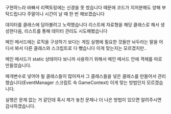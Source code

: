 구현하느라 바빠서 리팩토링에는 신경을 못 썼습니다
때문에 코드가 지저분해도 양해 부탁드립니다
주말이나 시간이 날 때 한 번 해보겠습니다

데이터를 클래스에 담아볼려고 노력했습니다
리스트에 자료형을 해당 클래스로 해서 생성한다음, 리스트를 통해 데이터 관리도 시도해봤습니다

메인 메서드에는 로직을 구성하기 보다는 게임 실행에 필요한 것들만 놔두라는 말을 어디서 봐서 다른 클래스와 스크립트로 다 뺐습니다
이게 맞는지는 모르겠지만..

메인 메서드가 static 상태이다 보니까 사용하기 위해서 메인 메서드 안에 객체를 따로 만들었습니다.

매개변수로 넣어야 될 클래스들이 많아져서 그 클래스들을 넣은 클래스를 만들어서 관리했습니다(EventManager 스크립트 속 GameContext)
이게 맞는 방법인지 모르겠습니다.

실행은 문제 없는 거 같던데 혹시 제가 놓친 문제나 더 나은 방법이 있으면 알려주시면 감사하겠습니다.
